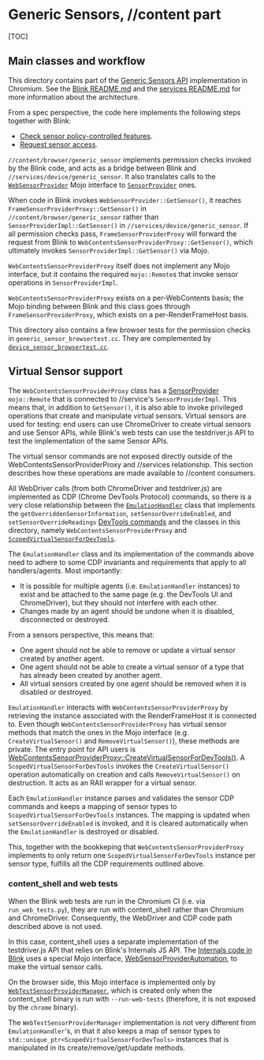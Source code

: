 # Generic Sensors, //content part

[TOC]

## Main classes and workflow

This directory contains part of the [Generic Sensors API](https://w3c.github.io/sensors) implementation in Chromium. See the [Blink README.md](/third_party/blink/renderer/modules/sensor/README.md) and the [services README.md](/services/device/generic_sensor/README.md) for more information about the architecture.

From a spec perspective, the code here implements the following steps together with Blink:

* [Check sensor policy-controlled features](https://w3c.github.io/sensors/#check-sensor-policy-controlled-features).
* [Request sensor access](https://w3c.github.io/sensors/#request-sensor-access).

`//content/browser/generic_sensor` implements permission checks invoked by the Blink code, and acts as a bridge between Blink and `//services/device/generic_sensor`. It also translates calls to the [`WebSensorProvider`](/third_party/blink/public/mojom/sensor/web_sensor_provider.mojom) Mojo interface to [`SensorProvider`](/services/device/public/mojom/sensor_provider.mojom) ones.

When code in Blink invokes `WebSensorProvider::GetSensor()`, it reaches `FrameSensorProviderProxy::GetSensor()` in `//content/browser/generic_sensor` rather than `SensorProviderImpl::GetSensor()` in `//services/device/generic_sensor`. If all permission checks pass, `FrameSensorProviderProxy` will forward the request from Blink to `WebContentsSensorProviderProxy::GetSensor()`, which ultimately invokes `SensorProviderImpl::GetSensor()` via Mojo.

`WebContentsSensorProviderProxy` itself does not implement any Mojo interface, but it contains the required `mojo::Remote`s that invoke sensor operations in `SensorProviderImpl`.

`WebContentsSensorProviderProxy` exists on a per-WebContents basis; the Mojo binding between Blink and this class goes through `FrameSensorProviderProxy`, which exists on a per-RenderFrameHost basis.

This directory also contains a few browser tests for the permission checks in `generic_sensor_browsertest.cc`. They are complemented by [`device_sensor_browsertest.cc`](/content/browser/device_sensors/device_sensor_browsertest.cc).

## Virtual Sensor support

The `WebContentsSensorProviderProxy` class has a [SensorProvider](/services/device/public/mojom/sensor_provider.mojom) `mojo::Remote` that is connected to //service's `SensorProviderImpl`. This means that, in addition to `GetSensor()`, it is also able to invoke privileged operations that create and manipulate virtual sensors. Virtual sensors are used for testing: end users can use ChromeDriver to create virtual sensors and use Sensor APIs, while Blink's web tests can use the testdriver.js API to test the implementation of the same Sensor APIs.

The virtual sensor commands are not exposed directly outside of the WebContentsSensorProviderProxy and //services relationship. This section describes how these operations are made available to //content consumers.

All WebDriver calls (from both ChromeDriver and testdriver.js) are implemented as CDP (Chrome DevTools Protocol) commands, so there is a very close relationship between the [`EmulationHandler`](/content/browser/devtools/protocol/emulation_handler.h) class that implements the `getOverriddenSensorInformation`, `setSensorOverrideEnabled`, and `setSensorOverrideReadings` [DevTools commands](/third_party/blink/public/devtools_protocol/browser_protocol.pdl) and the classes in this directory, namely `WebContentsSensorProviderProxy` and [`ScopedVirtualSensorForDevTools`](https://source.chromium.org/chromium/chromium/src/+/main:content/browser/generic_sensor/web_contents_sensor_provider_proxy.h?q=symbol:%5Cbcontent::ScopedVirtualSensorForDevTools%5Cb).

The `EmulationHandler` class and its implementation of the commands above need to adhere to some CDP invariants and requirements that apply to all handlers/agents. Most importantly:

- It is possible for multiple agents (i.e. `EmulationHandler` instances) to exist and be attached to the same page (e.g. the DevTools UI and ChromeDriver), but they should not interfere with each other.
- Changes made by an agent should be undone when it is disabled, disconnected or destroyed.

From a sensors perspective, this means that:

- One agent should not be able to remove or update a virtual sensor created by another agent.
- One agent should not be able to create a virtual sensor of a type that has already been created by another agent.
- All virtual sensors created by one agent should be removed when it is disabled or destroyed.

`EmulationHandler` interacts with `WebContentsSensorProviderProxy` by retrieving the instance associated with the RenderFrameHost it is connected to. Even though `WebContentsSensorProviderProxy` has virtual sensor methods that match the ones in the Mojo interface (e.g. `CreateVirtualSensor()` and `RemoveVirtualSensor()`), these methods are private. The entry point for API users is [WebContentsSensorProviderProxy::CreateVirtualSensorForDevTools()](https://source.chromium.org/chromium/chromium/src/+/main:content/browser/generic_sensor/web_contents_sensor_provider_proxy.h?q=symbol%3A%5Cbcontent%3A%3AWebContentsSensorProviderProxy%3A%3ACreateVirtualSensorForDevTools%5Cb%20case%3Ayes). A `ScopedVirtualSensorForDevTools` invokes the `CreateVirtualSensor()` operation automatically on creation and calls `RemoveVirtualSensor()` on destruction. It acts as an RAII wrapper for a virtual sensor.

Each `EmulationHandler` instance parses and validates the sensor CDP commands and keeps a mapping of sensor types to `ScopedVirtualSensorForDevTools` instances. The mapping is updated when `setSensorOverrideEnabled` is invoked, and it is cleared automatically when the `EmulationHandler` is destroyed or disabled.

This, together with the bookkeping that `WebContentsSensorProviderProxy` implements to only return one `ScopedVirtualSensorForDevTools` instance per sensor type, fulfills all the CDP requirements outlined above.

### content_shell and web tests

When the Blink web tests are run in the Chromium CI (i.e. via `run_web_tests.py`), they are run with content_shell rather than Chromium and ChromeDriver. Consequently, the WebDriver and CDP code path described above is not used.

In this case, content_shell uses a separate implementation of the testdriver.js API that relies on Blink's Internals JS API. The [Internals code in Blink](/third_party/blink/renderer/modules/sensor/testing/internals_sensor.h) uses a special Mojo interface, [WebSensorProviderAutomation](/third_party/blink/public/mojom/sensor/web_sensor_provider_automation.mojom), to make the virtual sensor calls.

On the browser side, this Mojo interface is implemented only by [`WebTestSensorProviderManager`](/content/web_test/browser/web_test_sensor_provider_manager.h), which is created only when the content_shell binary is run with `--run-web-tests` (therefore, it is not exposed by the `chrome` binary).

The `WebTestSensorProviderManager` implementation is not very different from `EmulationHandler`'s, in that it also keeps a map of sensor types to `std::unique_ptr<ScopedVirtualSensorForDevTools>` instances that is manipulated in its create/remove/get/update methods.
